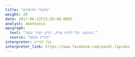 ```yaml
---
title: 'מתנגדי החיסונים'
weight: 20
date: 2017-06-22T23:26:00.000Z
analyst: amantonio
epigraph:
  text: "המיעוט יכול להיות צודק. הרוב תמיד טועה."
  source: "הנריק איבסן"
interpreter: פבל לפידוס
interpreter_link: https://www.facebook.com/pavel.lapidus
---
```

